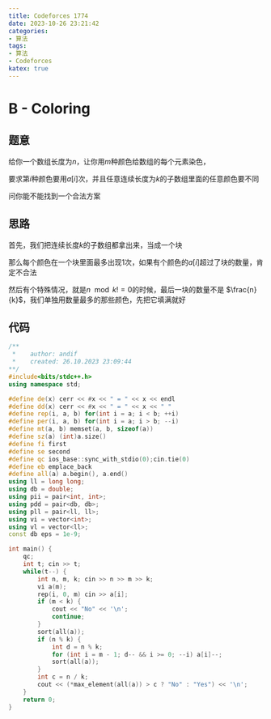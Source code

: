 ```yaml
---
title: Codeforces 1774
date: 2023-10-26 23:21:42
categories:
- 算法
tags: 
- 算法
- Codeforces
katex: true
---
```


# B - Coloring

## 题意

给你一个数组长度为$n$，让你用$m$种颜色给数组的每个元素染色，

要求第$i$种颜色要用$a[i]$次，并且任意连续长度为$k$的子数组里面的任意颜色要不同

问你能不能找到一个合法方案

## 思路

首先，我们把连续长度$k$的子数组都拿出来，当成一个块

那么每个颜色在一个块里面最多出现$1$次，如果有个颜色的$a[i]$超过了块的数量，肯定不合法

然后有个特殊情况，就是$n \mod k != 0$的时候，最后一块的数量不是 $\frac{n}{k}$，我们单独用数量最多的那些颜色，先把它填满就好

## 代码
```c++
/**
 *    author: andif
 *    created: 26.10.2023 23:09:44
**/
#include<bits/stdc++.h>
using namespace std;

#define de(x) cerr << #x << " = " << x << endl
#define dd(x) cerr << #x << " = " << x << " "
#define rep(i, a, b) for(int i = a; i < b; ++i)
#define per(i, a, b) for(int i = a; i > b; --i)
#define mt(a, b) memset(a, b, sizeof(a))
#define sz(a) (int)a.size()
#define fi first
#define se second
#define qc ios_base::sync_with_stdio(0);cin.tie(0)
#define eb emplace_back
#define all(a) a.begin(), a.end()
using ll = long long;
using db = double;
using pii = pair<int, int>;
using pdd = pair<db, db>;
using pll = pair<ll, ll>;
using vi = vector<int>;
using vl = vector<ll>;
const db eps = 1e-9;

int main() {
    qc;
    int t; cin >> t;
    while(t--) {
        int n, m, k; cin >> n >> m >> k;
        vi a(m);
        rep(i, 0, m) cin >> a[i];
        if (m < k) {
            cout << "No" << '\n';
            continue;
        }
        sort(all(a));
        if (n % k) {
            int d = n % k;
            for (int i = m - 1; d-- && i >= 0; --i) a[i]--;
            sort(all(a));
        }
        int c = n / k;
        cout << (*max_element(all(a)) > c ? "No" : "Yes") << '\n';
    }
    return 0;
}
```
